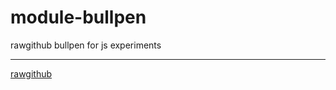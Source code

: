 module-bullpen
==============

rawgithub bullpen for js experiments

---------

<a href='https://rawgithub.com/dfkaye/module-bullpen/master/index.html' target='_new'
  title='opens new window or tab'>rawgithub</a>


